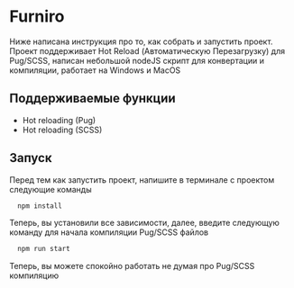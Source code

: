 
# Furniro

Ниже написана инструкция про то, как собрать и запустить проект. Проект поддерживает Hot Reload (Автоматическую Перезагрузку) для Pug/SCSS, написан небольшой nodeJS скрипт для конвертации и компиляции, работает на Windows и MacOS


## Поддерживаемые функции

- Hot reloading (Pug)
- Hot reloading (SCSS)

## Запуск

Перед тем как запустить проект, напишите в терминале с проектом следующие команды

```bash
  npm install
```

Теперь, вы установили все зависимости, далее, введите следующую команду для начала компиляции Pug/SCSS файлов

```bash
  npm run start
```

Теперь, вы можете спокойно работать не думая про Pug/SCSS компиляцию

